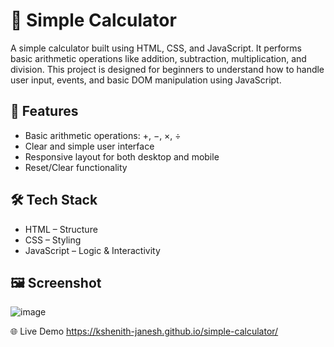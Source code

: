 # 🔢 Simple Calculator
A simple calculator built using HTML, CSS, and JavaScript. It performs basic arithmetic operations like addition, subtraction, multiplication, and division. This project is designed for beginners to understand how to handle user input, events, and basic DOM manipulation using JavaScript.

## 📌 Features
- Basic arithmetic operations: +, −, ×, ÷
- Clear and simple user interface
- Responsive layout for both desktop and mobile
- Reset/Clear functionality

## 🛠️ Tech Stack
- HTML – Structure  
- CSS – Styling  
- JavaScript – Logic & Interactivity

## 🖼️ Screenshot
![image](https://github.com/user-attachments/assets/4b70fc86-136b-4281-93e9-c577a8b5b162)

🌐 Live Demo
https://kshenith-janesh.github.io/simple-calculator/
